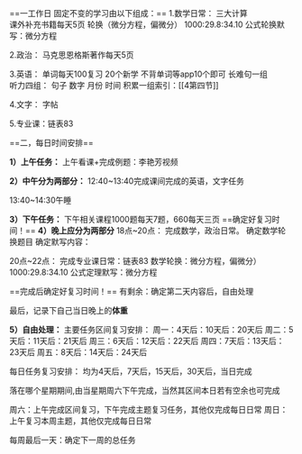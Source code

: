 ==一工作日 固定不变的学习由以下组成：==
	1.数学日常：
	三大计算	
课外补充书籍每天5页
轮换（微分方程，偏微分）
1000:29.8:34.10
公式轮换默写：微分方程
	
2.政治：
马克思恩格斯著作每天5页
	
3.英语：
	单词每天100复习
	20个新学
	不背单词等app10个即可
	长难句一组	
	听力四组：
	句子
	数字
	月份
	时间
	积累一组索引：[[4第四节]]
	
4.文字：
	字帖
		
5.专业课：链表83

==二，每日时间安排==


**1）上午任务：**
上午看课+完成例题：李艳芳视频

**2）中午分为两部分：**
12:40~13:40完成课间完成的英语，文字任务
		
13:40~14:30午睡

**3）下午任务：**
下午相关课程1000题每天7题，660每天三页
==确定好复习时间！==
**4）晚上应分为两部分**
18点~20点：
			完成数学，政治日常。
			确定数学轮换题目
			确定默写内容：
		
20点~22点：
			完成专业课日常：链表83
			数学轮换：微分方程，偏微分）
1000:29.8:34.10
			公式定理默写：微分方程


==完成后确定好复习时间！==
有剩余：确定第二天内容后，自由处理


最后，记录下自己当日晚上的**体重**


**5）自由处理：**
主要任务区间复习安排：
周一：4天后：10天后：20天后
周二：5天后：11天后：21天后
周三：6天后：12天后：22天后
周四：7天后：13天后：23天后
周五：8天后：14天后：24天后

每日任务复习安排：
均为4天后，7天后，15天后，30天后，当日完成

落在哪个星期期间,由当星期周六下午完成，当然其区间本日若有空余也可完成



周六：上午完成区间复习，下午完成主题复习任务，其他仅完成每日日常
周日：上午复习本周主题，其他仅完成每日日常

每周最后一天：确定下一周的总任务
